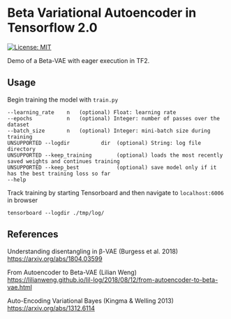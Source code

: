 # Beta Variational Autoencoder in Tensorflow 2.0

[![License: MIT](https://img.shields.io/badge/License-MIT-yellow.svg)](https://opensource.org/licenses/MIT)

Demo of a Beta-VAE with eager execution in TF2. 

## Usage
Begin training the model with ```train.py```  
```
--learning_rate    n   (optional) Float: learning rate
--epochs           n   (optional) Integer: number of passes over the dataset
--batch_size       n   (optional) Integer: mini-batch size during training
UNSUPPORTED --logdir          dir  (optional) String: log file directory
UNSUPPORTED --keep_training        (optional) loads the most recently saved weights and continues training
UNSUPPORTED --keep_best            (optional) save model only if it has the best training loss so far
--help
```
Track training by starting Tensorboard and then navigate to ```localhost:6006``` in browser
```
tensorboard --logdir ./tmp/log/
```

## References
Understanding disentangling in β-VAE (Burgess et al. 2018)  
https://arxiv.org/abs/1804.03599

From Autoencoder to Beta-VAE (Lilian Weng)  
https://lilianweng.github.io/lil-log/2018/08/12/from-autoencoder-to-beta-vae.html 

Auto-Encoding Variational Bayes (Kingma & Welling 2013)  
https://arxiv.org/abs/1312.6114

